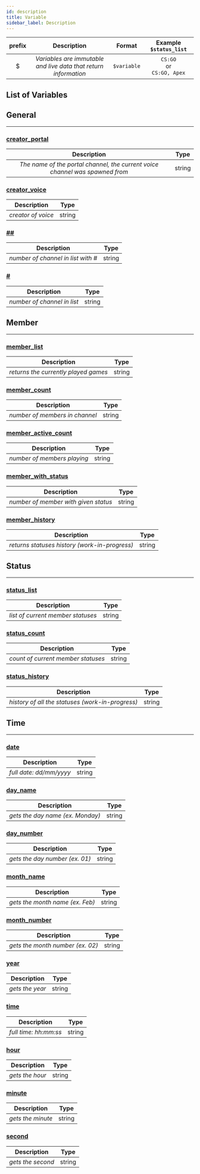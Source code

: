 ```yaml
---
id: description
title: Variable
sidebar_label: Description
---
```


| prefix |                           Description                           |   Format    |       Example `$status_list`       |
| :----: | :-------------------------------------------------------------: | :---------: | :--------------------------------: |
|   $    | _Variables are immutable and live data that return information_ | `$variable` | `CS:GO`<br />or<br />`CS:GO, Apex` |

## List of Variables

## General

---

### [creator_portal](/docs/interpreter/objects/variables/detailed/general/creator_portal)

|                                 Description                                  |  Type  |
| :--------------------------------------------------------------------------: | :----: |
| _The name of the portal channel, the current voice channel was spawned from_ | string |

### [creator_voice](/docs/interpreter/objects/variables/detailed/general/creator_voice)

|    Description     |  Type  |
| :----------------: | :----: |
| _creator of voice_ | string |


### [##](/docs/interpreter/objects/variables/detailed/general/double_slash)

|             Description             |  Type  |
| :---------------------------------: | :----: |
| _number of channel in list with \#_ | string |

### [#](/docs/interpreter/objects/variables/detailed/general/slash)

|         Description         |  Type  |
| :-------------------------: | :----: |
| _number of channel in list_ | string |


## Member

---

### [member_list](/docs/interpreter/objects/variables/detailed/member/member_list)

|             Description              |  Type  |
| :----------------------------------: | :----: |
| _returns the currently played games_ | string |

### [member_count](/docs/interpreter/objects/variables/detailed/member/member_count)

|          Description           |  Type  |
| :----------------------------: | :----: |
| _number of members in channel_ | string |

### [member_active_count](/docs/interpreter/objects/variables/detailed/member/member_active_count)

|         Description         |  Type  |
| :-------------------------: | :----: |
| _number of members playing_ | string |

### [member_with_status](/docs/interpreter/objects/variables/detailed/member/member_with_status)

|             Description              |  Type  |
| :----------------------------------: | :----: |
| _number of member with given status_ | string |

### [member_history](/docs/interpreter/objects/variables/detailed/member/member_history)

|                  Description                  |  Type  |
| :-------------------------------------------: | :----: |
| _returns statuses history (work-in-progress)_ | string |

## Status

---

### [status_list](/docs/interpreter/objects/variables/detailed/status/status_list)

|            Description            |  Type  |
| :-------------------------------: | :----: |
| _list of current member statuses_ | string |

### [status_count](/docs/interpreter/objects/variables/detailed/status/status_count)

|            Description             |  Type  |
| :--------------------------------: | :----: |
| _count of current member statuses_ | string |

### [status_history](/docs/interpreter/objects/variables/detailed/status/status_history)

|                   Description                    |  Type  |
| :----------------------------------------------: | :----: |
| _history of all the statuses (work-in-progress)_ | string |

## Time

---

### [date](/docs/interpreter/objects/variables/detailed/time/date)

|       Description       |  Type  |
| :---------------------: | :----: |
| _full date: dd/mm/yyyy_ | string |

### [day_name](/docs/interpreter/objects/variables/detailed/time/day_name)

|           Description            |  Type  |
| :------------------------------: | :----: |
| _gets the day name (ex. Monday)_ | string |

### [day_number](/docs/interpreter/objects/variables/detailed/time/day_number)

|          Description           |  Type  |
| :----------------------------: | :----: |
| _gets the day number (ex. 01)_ | string |

### [month_name](/docs/interpreter/objects/variables/detailed/time/month_name)

|           Description           |  Type  |
| :-----------------------------: | :----: |
| _gets the month name (ex. Feb)_ | string |

### [month_number](/docs/interpreter/objects/variables/detailed/time/month_number)

|           Description            |  Type  |
| :------------------------------: | :----: |
| _gets the month number (ex. 02)_ | string |

### [year](/docs/interpreter/objects/variables/detailed/time/year)

|   Description   |  Type  |
| :-------------: | :----: |
| _gets the year_ | string |

### [time](/docs/interpreter/objects/variables/detailed/time/time)

|      Description      |  Type  |
| :-------------------: | :----: |
| _full time: hh:mm:ss_ | string |

### [hour](/docs/interpreter/objects/variables/detailed/time/hour)

|   Description   |  Type  |
| :-------------: | :----: |
| _gets the hour_ | string |

### [minute](/docs/interpreter/objects/variables/detailed/time/minute)

|    Description    |  Type  |
| :---------------: | :----: |
| _gets the minute_ | string |

### [second](/docs/interpreter/objects/variables/detailed/time/second)

|    Description    |  Type  |
| :---------------: | :----: |
| _gets the second_ | string |

